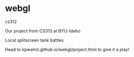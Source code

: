 # webgl
cs312

Our project from CS313 at BYU-Idaho

Local splitscreen tank battles

Head to kpwahnl.github.io/webgl/project.html to give it a play!
